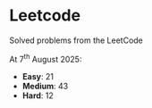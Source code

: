 # Leetcode
Solved problems from the LeetCode

At 7<sup>th</sup> August 2025:
- **Easy**: 21
- **Medium**: 43
- **Hard**: 12
